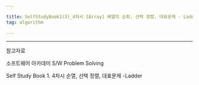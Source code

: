 ```yaml
---

title: SelfStudyBook1(3)_4차시 [Array] 배열의 순회, 선택 정렬, 대표문제 - Ladder
tag: algorithm

---
```





- - -
 
참고자료 

소프트웨어 아카데미
S/W Problem Solving

Self Study Book 1. 4차시 순열, 선택 정렬, 대표문제 -Ladder
